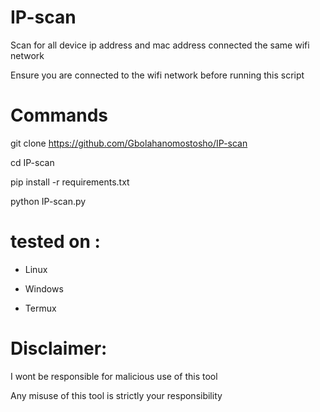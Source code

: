 # IP-scan
 



  Scan for all device ip address and mac address connected the same wifi network


  Ensure you are connected to the wifi network before running this script


 
# Commands


 


 git clone https://github.com/Gbolahanomostosho/IP-scan



 cd IP-scan



 pip install -r requirements.txt


 
 python IP-scan.py
 








  



# tested on :




- Linux



- Windows 



- Termux 

 






# Disclaimer:



  I wont be responsible for malicious use of this tool



  Any misuse of this tool is strictly your responsibility


